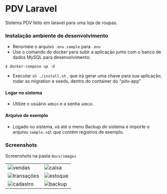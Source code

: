 # PDV Laravel

Sistema PDV feito em laravel para uma loja de roupas.

### Instalação ambiente de desenvolvimento
 - Renomeie o arquivo `.env.sample` para `.env`
 - Use o comando do docker para subir a aplicação junto com o banco de dados MySQL para desenvolvimento: 
 
`$ docker-compose up -d`

 - Executar `sh ./install.sh` , que irá gerar uma chave para sua aplicação, rodar as migration e seeds, dentro do container do "pdv-app" 

#### Logar no sistema 
 - Utilize  o usuário `admin` e a senha `admin`.

#### Arquivo de exemplo
- Logado no sistema, vá até o menu Backup do sistema e importe o arquivo `sample.sql` que contém registros de exemplo.


### Screenshots

Screenshots na pasta `docs/images`

|                                                |                                             |
| ---------------------------------------------- | ------------------------------------------- |
| ![vendas](https://i.imgur.com/vGh9wj0.png)     | ![caixa](https://i.imgur.com/PFqmr77.png)   |
| ![transações](https://i.imgur.com/cSqW5BF.png) | ![estoque](https://i.imgur.com/phDts5N.png) |
| ![cadastro](https://i.imgur.com/4qBqBOD.png)   | ![backup](https://i.imgur.com/0VR9AJM.png)  |